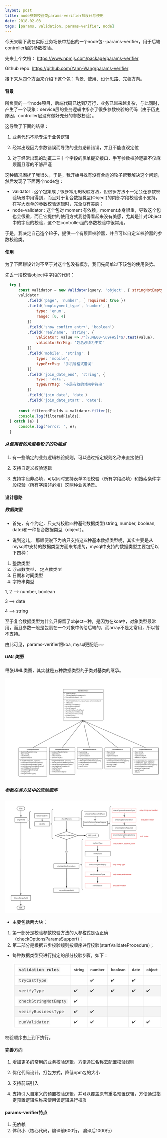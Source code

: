 ```yaml
---
layout: post
title: node参数校验类params-verifier的设计与使用
date: 2018-02-03
tags: [params, validation, params-verifier, node]
---
```


今天来聊下我在实际业务场景中抽出的一个node包--params-verifier，用于后端controller层的参数校验。

先来上个文档： https://www.npmjs.com/package/params-verifier

Github repo: https://github.com/Yann-Wang/params-verifier

接下来从四个方面来介绍下这个包：背景、使用、设计思路、完善方向。

<!-- more -->

#### 背景

所负责的一个node项目，后端代码已达到7万行，业务已越来越复杂，与此同时，产生了一个现象：service层的业务逻辑中掺杂了很多参数校验的代码（由于历史原因，controller层没有做好充分的参数校验）。

这导致了下面的结果：

 1. 业务代码不能专注于业务逻辑

 2. 经常出现因为参数错误而导致的业务逻辑错误，并且不能直观定位

 3. 对于经常出现的动辄二三十个字段的表单提交接口，手写参数校验逻辑不仅麻烦而且写的不够严谨

这种情况困扰了我很久，于是，我开始寻找有没有合适的轮子帮我解决这个问题，然后发现了下面两个node包：

 - validator : 这个包集成了很多常用的校验方法，但很多方法不一定会在参数校验场景中用得到，而且对于复合数据类型(Object)的内部字段校验也不支持，在写大表单的参数校验逻辑时，完全没有美感；
 - node-validator : 这个包对 moment 有依赖，moment本身很重，导致这个包也会很重，而且它提供的使用方式我觉得看起来没有美感，尤其是针对Object中的字段的校验，这个在controller层的参数校验中很常用。

于是，我决定自己造个轮子，提供一个有预置校验器，并且可以自定义校验器的参数校验类。

#### 使用

为了下面聊设计时不至于对这个包没有概念，我们先简单过下该包的使用姿势。

先丢一段校验object中字段的代码：

  ```javascript
    try {
        const validator = new Validator(query, 'object', { stringNotEmpty: true });
        validator
            .field('page', 'number', { required: true })
            .field('employment_type', 'number', {
                type: 'enum',
                range: [0, 4]
            })
            .field('show_confirm_entry', 'boolean')
            .field('realname', 'string', {
                validator: value => /^[\u4E00-\u9FA5]*$/.test(value),
                validatorErrMsg: '姓名必须为中文'
            })
            .field('mobile', 'string', {
                type: 'mobile',
                typeErrMsg: '手机号格式错误'
            })
            .field('join_date_end', 'string', {
                type: 'date',
                typeErrMsg: '不是有效的时间字符串'
            })
            .field('join_date', 'date')
            .field('join_date_start', 'date');

        const filteredFields = validator.filter();
        console.log(filteredFields);
    } catch (e) {
        console.log('error: ', e);
    }
  ```

##### 从使用者的角度看轮子的功能点

1. 有一些确定的业务逻辑校验规则，可以通过指定规则名称来直接使用

2. 支持自定义校验逻辑

3. 支持字段非必填，可以同时支持表单字段校验（所有字段必填）和搜索条件字段校验（所有字段非必填）这两种业务场景。

#### 设计思路

##### 数据类型
- 首先，有个约定，只支持校验四种基础数据类型(string, number, boolean, date)和一种复合数据类型（object）。

- 说到这儿， 那顺便说下为啥只支持这四种基本数据类型呢，其实主要是从mysql中支持的数据类型方面来考虑的，mysql中支持的数据类型主要包括以下四种：
 1. 整数类型
 2. 浮点数类型， 定点数类型
 3. 日期和时间类型
 4. 字符串类型

1, 2 --> number, boolean

3 --> date

4 --> string

至于复合数据类型为什么只保留了object一种，是因为在koa中，对象类型最常用，而且参数一般是包裹在一个对象中传给后端的，而array不是太常用，所以暂不支持。

由此可见，params-verifier跟koa, mysql更配哦~~

##### UML类图

甩张UML类图，其实就是五种数据类型的子类对基类的继承。

![params-verifier UML](/assets/img/params-verifier-uml.jpeg)

##### 参数在类方法中的流动顺序

![params-verifier flow](/assets/img/params-verifier-flow.jpeg)

- 主要包括两大块：

 1. 第一部分是校验参数校验方法的入参格式是否正确（checkOptionsParamsSupport）；
 2. 第二部分是根据五步校验规则按顺序进行校验(startValidateProcedure)；

- 每种数据类型只进行指定的部分校验步骤，如下：

  ![validation rule](/assets/img/validation-rule.jpeg)

校验顺序由上到下执行。

#### 完善方向
1. 增加更多的常用的业务校验逻辑，方便通过名称去配置校验规则

2. 优化代码设计，打包方式，降低npm包的大小

3. 支持前端引入

4. 支持引入自定义的预置校验逻辑，并可以覆盖原有重名预置逻辑，方便通过指定预置逻辑名称来使用该逻辑进行校验

#### params-verifier特点
1. 无依赖
2. 体积小（核心代码，编译前600行， 编译后1000行）
